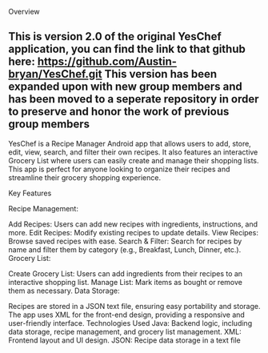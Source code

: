Overview

This is version 2.0 of the original YesChef application, you can find the link to that github here:
https://github.com/Austin-bryan/YesChef.git
This version has been expanded upon with new group members and has been moved to a seperate repository in order to preserve and honor the work of previous group members
----------------------------------------------------------------
YesChef is a Recipe Manager Android app that allows users to add, store, edit, view, search, and filter their own recipes. It also features an interactive Grocery List where users can easily create and manage their shopping lists. This app is perfect for anyone looking to organize their recipes and streamline their grocery shopping experience.

Key Features

Recipe Management:

Add Recipes: Users can add new recipes with ingredients, instructions, and more.
Edit Recipes: Modify existing recipes to update details.
View Recipes: Browse saved recipes with ease.
Search & Filter: Search for recipes by name and filter them by category (e.g., Breakfast, Lunch, Dinner, etc.).
Grocery List:

Create Grocery List: Users can add ingredients from their recipes to an interactive shopping list.
Manage List: Mark items as bought or remove them as necessary.
Data Storage:

Recipes are stored in a JSON text file, ensuring easy portability and storage.
The app uses XML for the front-end design, providing a responsive and user-friendly interface.
Technologies Used
Java: Backend logic, including data storage, recipe management, and grocery list management.
XML: Frontend layout and UI design.
JSON: Recipe data storage in a text file
